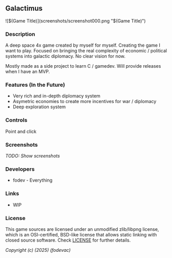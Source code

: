 ## Galactimus

![$(Game Title)](screenshots/screenshot000.png "$(Game Title)")

### Description

A deep space 4x game created by myself for myself. Creating the game I want to play. Focused on bringing the real complexity of economic / political systems into galactic diplomacy. No clear vision for now.

Mostly made as a side project to learn C / gamedev. Will provide releases when I have an MVP. 

### Features (In the Future)

- Very rich and in-depth diplomacy system
- Asymetric economies to create more incentives for war / diplomacy
- Deep exploration system

### Controls

Point and click

### Screenshots

_TODO: Show screenshots_

### Developers

- fodev - Everything

### Links

- WIP

### License

This game sources are licensed under an unmodified zlib/libpng license, which is an OSI-certified, BSD-like license that allows static linking with closed source software. Check [LICENSE](LICENSE) for further details.

*Copyright (c) (2025) (fodevac)*
